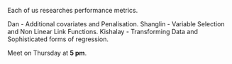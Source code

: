 Each of us researches performance metrics.

Dan - Additional covariates and Penalisation.
Shanglin - Variable Selection and Non Linear Link Functions.
Kishalay - Transforming Data and Sophisticated forms of regression. 

Meet on Thursday at **5 pm**. 
